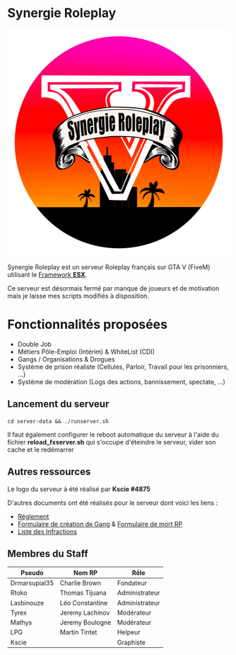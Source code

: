 # Synergie Roleplay

<p align="center">
  <img width="512" height="512" src="ressources/img/logo_rond.png" alt="Synergie"/>
</p>

Synergie Roleplay est un serveur Roleplay français sur GTA V (FiveM) utilisant le [Framework **ESX**](https://forum.cfx.re/t/release-esx-base/39881).

Ce serveur est désormais fermé par manque de joueurs et de motivation mais je laisse mes scripts modifiés à disposition.

# Fonctionnalités proposées

- Double Job
- Métiers Pôle-Emploi (Intérim) & WhiteList (CDI)
- Gangs / Organisations & Drogues
- Système de prison réaliste (Cellules, Parloir, Travail pour les prisonniers, ...)
- Système de modération (Logs des actions, bannissement, spectate, ...)

## Lancement du serveur

```shell
cd server-data && ./runserver.sh
```

Il faut également configurer le reboot automatique du serveur à l'aide du fichier **reload_fxserver.sh** qui s'occupe d'éteindre le serveur,
vider son cache et le redémarrer

## Autres ressources

Le logo du serveur à été réalisé par **Kscie #4875**

D'autres documents ont été réalisés pour le serveur dont voici les liens :
- [Règlement](https://drive.google.com/file/d/1F0_8oeZ93r6K6NZsMjFmYhbKfLDOu2St/view?usp=sharing)
- [Formulaire de création de Gang](https://drive.google.com/file/d/1d4OIor70Z6XlqtArp13lcAOARP3KePJ2/view?usp=sharing) & [Formulaire de mort RP](https://drive.google.com/file/d/1T8wi9TK8rDSrrxJFGahvIWNyuZDT4Ez0/view?usp=sharing)
- [Liste des Infractions](https://docs.google.com/spreadsheets/d/1LDVsO_F3Gaua52ESS1WEy8IArkyAQvj6EMlBJLKIRbY/edit?usp=sharing)

## Membres du Staff


| Pseudo          | Nom RP          | Rôle           |
| --------------- | --------------- | -------------- |
| Drmarsupial35   | Charlie Brown   | Fondateur      |
| Rtoko           | Thomas Tijuana  | Administrateur |
| Lasbinouze      | Léo Constantine | Administrateur |
| Tyrex           | Jeremy Lachinov | Modérateur     |
| Mathys          | Jeremy Boulogne | Modérateur     |
| LPG             | Martin Tintet   | Helpeur        |
| Kscie           |                 | Graphiste      |
